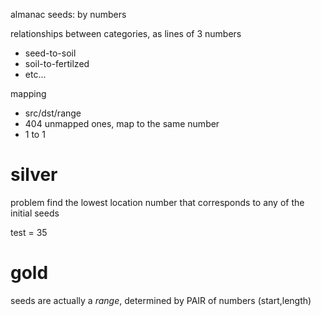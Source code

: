 almanac
seeds: by numbers

relationships between categories, as lines of 3 numbers
- seed-to-soil
- soil-to-fertilzed
- etc...

mapping
- src/dst/range
- 404 unmapped ones, map to the same number
- 1 to 1

# silver

problem
find the lowest location number
that corresponds to any of the initial seeds

test = 35

# gold

seeds are actually a *range*, determined by PAIR of numbers (start,length)
